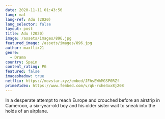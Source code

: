 ```yaml
---
date: 2020-11-11 01:43:56
lang: mal
lang-ref: Adu (2020)
lang_selector: false
layout: post
title: Adu (2020)
image: /assets/images/896.jpg
featured_image: /assets/images/896.jpg
author: maxflix21
genre:
  - Drama
country: Spain
content_rating: PG
featured: false
imageshadow: true
netflix: https://movstar.xyz/embed/JFhsEWhMGSP0RZf
primeVideo: https://www.fembed.com/v/qk-rxhe4xx8j208
---
```

In a desperate attempt to reach Europe and crouched before an airstrip in Cameroon, a six-year-old boy and his older sister wait to sneak into the holds of an airplane.